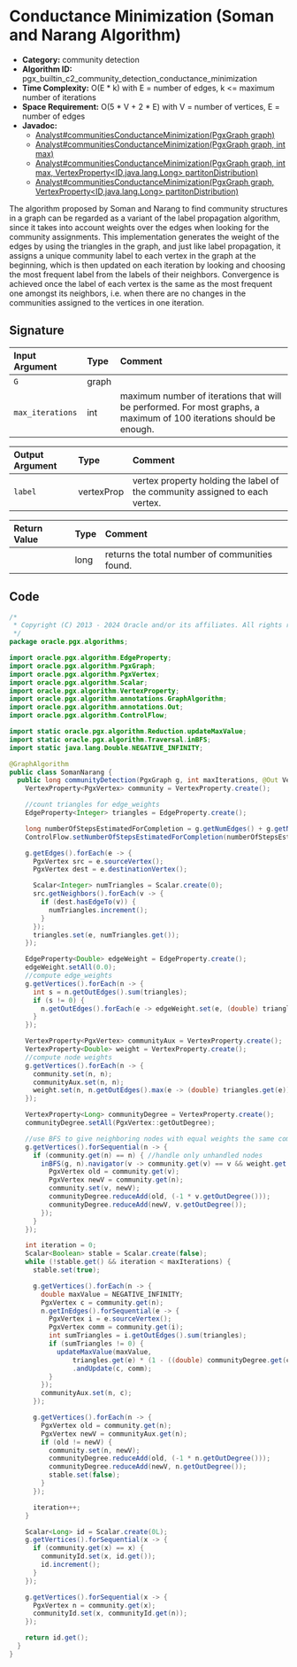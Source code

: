 # Conductance Minimization (Soman and Narang Algorithm)

- **Category:** community detection
- **Algorithm ID:** pgx_builtin_c2_community_detection_conductance_minimization
- **Time Complexity:** O(E * k) with E = number of edges, k <= maximum number of iterations
- **Space Requirement:** O(5 * V + 2 * E) with V = number of vertices, E = number of edges
- **Javadoc:** 
  - [Analyst#communitiesConductanceMinimization(PgxGraph graph)](https://docs.oracle.com/en/database/oracle/property-graph/24.3/spgjv/oracle/pgx/api/Analyst.html#communitiesConductanceMinimization-oracle.pgx.api.PgxGraph-)
  - [Analyst#communitiesConductanceMinimization(PgxGraph graph, int max)](https://docs.oracle.com/en/database/oracle/property-graph/24.3/spgjv/oracle/pgx/api/Analyst.html#communitiesConductanceMinimization-oracle.pgx.api.PgxGraph-int-)
  - [Analyst#communitiesConductanceMinimization(PgxGraph graph, int max, VertexProperty<ID,java.lang.Long> partitonDistribution)](https://docs.oracle.com/en/database/oracle/property-graph/24.3/spgjv/oracle/pgx/api/Analyst.html#communitiesConductanceMinimization-oracle.pgx.api.PgxGraph-int-oracle.pgx.api.VertexProperty-)
  - [Analyst#communitiesConductanceMinimization(PgxGraph graph, VertexProperty<ID,java.lang.Long> partitonDistribution)](https://docs.oracle.com/en/database/oracle/property-graph/24.3/spgjv/oracle/pgx/api/Analyst.html#communitiesConductanceMinimization-oracle.pgx.api.PgxGraph-oracle.pgx.api.VertexProperty-)

The algorithm proposed by Soman and Narang to find community structures in a graph can be regarded as a variant of the label propagation algorithm, since it takes into account weights over the edges when looking for the community assignments. This implementation generates the weight of the edges by using the triangles in the graph, and just like label propagation, it assigns a unique community label to each vertex in the graph at the beginning, which is then updated on each iteration by looking and choosing the most frequent label from the labels of their neighbors. Convergence is achieved once the label of each vertex is the same as the most frequent one amongst its neighbors, i.e. when there are no changes in the communities assigned to the vertices in one iteration.


## Signature

| Input Argument | Type | Comment |
| :--- | :--- | :--- |
| `G` | graph | |
| `max_iterations` | int | maximum number of iterations that will be performed. For most graphs, a maximum of 100 iterations should be enough. |

| Output Argument | Type | Comment |
| :--- | :--- | :--- |
| `label` | vertexProp<long> | vertex property holding the label of the community assigned to each vertex. |

| Return Value | Type | Comment |
| :--- | :--- | :--- |
| | long | returns the total number of communities found. |

## Code

```java
/*
 * Copyright (C) 2013 - 2024 Oracle and/or its affiliates. All rights reserved.
 */
package oracle.pgx.algorithms;

import oracle.pgx.algorithm.EdgeProperty;
import oracle.pgx.algorithm.PgxGraph;
import oracle.pgx.algorithm.PgxVertex;
import oracle.pgx.algorithm.Scalar;
import oracle.pgx.algorithm.VertexProperty;
import oracle.pgx.algorithm.annotations.GraphAlgorithm;
import oracle.pgx.algorithm.annotations.Out;
import oracle.pgx.algorithm.ControlFlow;

import static oracle.pgx.algorithm.Reduction.updateMaxValue;
import static oracle.pgx.algorithm.Traversal.inBFS;
import static java.lang.Double.NEGATIVE_INFINITY;

@GraphAlgorithm
public class SomanNarang {
  public long communityDetection(PgxGraph g, int maxIterations, @Out VertexProperty<Long> communityId) {
    VertexProperty<PgxVertex> community = VertexProperty.create();

    //count triangles for edge_weights
    EdgeProperty<Integer> triangles = EdgeProperty.create();

    long numberOfStepsEstimatedForCompletion = g.getNumEdges() + g.getNumVertices() * (3 + maxIterations * 2);
    ControlFlow.setNumberOfStepsEstimatedForCompletion(numberOfStepsEstimatedForCompletion);

    g.getEdges().forEach(e -> {
      PgxVertex src = e.sourceVertex();
      PgxVertex dest = e.destinationVertex();

      Scalar<Integer> numTriangles = Scalar.create(0);
      src.getNeighbors().forEach(v -> {
        if (dest.hasEdgeTo(v)) {
          numTriangles.increment();
        }
      });
      triangles.set(e, numTriangles.get());
    });

    EdgeProperty<Double> edgeWeight = EdgeProperty.create();
    edgeWeight.setAll(0.0);
    //compute edge_weights
    g.getVertices().forEach(n -> {
      int s = n.getOutEdges().sum(triangles);
      if (s != 0) {
        n.getOutEdges().forEach(e -> edgeWeight.set(e, (double) triangles.get(e) / s));
      }
    });

    VertexProperty<PgxVertex> communityAux = VertexProperty.create();
    VertexProperty<Double> weight = VertexProperty.create();
    //compute node weights
    g.getVertices().forEach(n -> {
      community.set(n, n);
      communityAux.set(n, n);
      weight.set(n, n.getOutEdges().max(e -> (double) triangles.get(e)));
    });

    VertexProperty<Long> communityDegree = VertexProperty.create();
    communityDegree.setAll(PgxVertex::getOutDegree);

    //use BFS to give neighboring nodes with equal weights the same community
    g.getVertices().forSequential(n -> {
      if (community.get(n) == n) { //handle only unhandled nodes
        inBFS(g, n).navigator(v -> community.get(v) == v && weight.get(v) == weight.get(n)).forward(v -> {
          PgxVertex old = community.get(v);
          PgxVertex newV = community.get(n);
          community.set(v, newV);
          communityDegree.reduceAdd(old, (-1 * v.getOutDegree()));
          communityDegree.reduceAdd(newV, v.getOutDegree());
        });
      }
    });

    int iteration = 0;
    Scalar<Boolean> stable = Scalar.create(false);
    while (!stable.get() && iteration < maxIterations) {
      stable.set(true);

      g.getVertices().forEach(n -> {
        double maxValue = NEGATIVE_INFINITY;
        PgxVertex c = community.get(n);
        n.getInEdges().forSequential(e -> {
          PgxVertex i = e.sourceVertex();
          PgxVertex comm = community.get(i);
          int sumTriangles = i.getOutEdges().sum(triangles);
          if (sumTriangles != 0) {
            updateMaxValue(maxValue,
                triangles.get(e) * (1 - ((double) communityDegree.get(comm) / (2 * g.getNumEdges()))))
                .andUpdate(c, comm);
          }
        });
        communityAux.set(n, c);
      });

      g.getVertices().forEach(n -> {
        PgxVertex old = community.get(n);
        PgxVertex newV = communityAux.get(n);
        if (old != newV) {
          community.set(n, newV);
          communityDegree.reduceAdd(old, (-1 * n.getOutDegree()));
          communityDegree.reduceAdd(newV, n.getOutDegree());
          stable.set(false);
        }
      });

      iteration++;
    }

    Scalar<Long> id = Scalar.create(0L);
    g.getVertices().forSequential(x -> {
      if (community.get(x) == x) {
        communityId.set(x, id.get());
        id.increment();
      }
    });

    g.getVertices().forSequential(x -> {
      PgxVertex n = community.get(x);
      communityId.set(x, communityId.get(n));
    });

    return id.get();
  }
}
```
